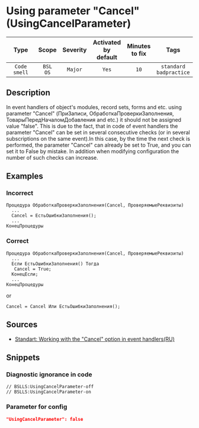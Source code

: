 # Using parameter "Cancel" (UsingCancelParameter)

 Type | Scope | Severity | Activated<br>by default | Minutes<br>to fix | Tags 
 :-: | :-: | :-: | :-: | :-: | :-: 
 `Code smell` | `BSL`<br>`OS` | `Major` | `Yes` | `10` | `standard`<br>`badpractice` 

<!-- Блоки выше заполняются автоматически, не трогать -->
## Description

In event handlers of object's modules, record sets, forms and etc. using parameter "Cancel" (ПриЗаписи, ОбработкаПроверкиЗаполнения, ТоварыПередНачаломДобавления and etc.) it should not be assigned value "false".  This is due to the fact, that in code of event handlers the parameter "Cancel" can be set in several consecutive checks (or in several subscriptions on the same event).In this case, by the time the next check is performed, the parameter "Cancel" can already be set to True, and you can set it to False by mistake.  In addition when modifying configuration the number of such checks can increase.

## Examples

### Incorrect

```bsl
Процедура ОбработкаПроверкиЗаполнения(Cancel, ПроверяемыеРеквизиты)
  ...
  Cancel = ЕстьОшибкиЗаполнения();
  ...
КонецПроцедуры
```

### Correct

```bsl
Процедура ОбработкаПроверкиЗаполнения(Cancel, ПроверяемыеРеквизиты)
  ...
  Если ЕстьОшибкиЗаполнения() Тогда
   Cancel = True;
  КонецЕсли;
  ...
КонецПроцедуры
```

or

```bsl
Cancel = Cancel Или ЕстьОшибкиЗаполнения();
```

## Sources

- [](https://its.1c.ru/db/v8std#content:686:hdoc)[Standart: Working with the "Cancel" option in event handlers(RU)](https://its.1c.ru/db/v8std#content:686:hdoc)

## Snippets

<!-- Блоки ниже заполняются автоматически, не трогать -->
### Diagnostic ignorance in code

```bsl
// BSLLS:UsingCancelParameter-off
// BSLLS:UsingCancelParameter-on
```

### Parameter for config

```json
"UsingCancelParameter": false
```

